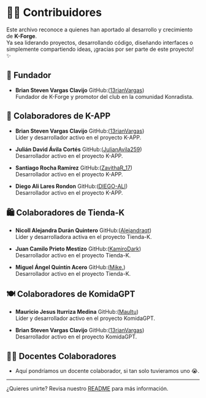 # 🧑‍💻 Contribuidores

Este archivo reconoce a quienes han aportado al desarrollo y crecimiento de **K-Forge**.  
Ya sea liderando proyectos, desarrollando código, diseñando interfaces o simplemente compartiendo ideas, ¡gracias por ser parte de este proyecto! ✨

## 🌟 Fundador

- **Brian Steven Vargas Clavijo** GitHub:([13rianVargas](https://github.com/13rianVargas))  
  Fundador de K-Forge y promotor del club en la comunidad Konradista.

## 🧩 Colaboradores de K-APP

- **Brian Steven Vargas Clavijo** GitHub:([13rianVargas](https://github.com/13rianVargas))  
  Líder y desarrollador activo en el proyecto K-APP.

- **Julián David Ávila Cortés** GitHub:([JulianAvila259](https://github.com/JulianAvila259))  
  Desarrollador activo en el proyecto K-APP.

- **Santiago Rocha Ramírez** GitHub:([ZavithaR_17](https://github.com/ZavithaR_17))  
  Desarrollador activo en el proyecto K-APP.

- **Diego Ali Lares Rondon** GitHub:([DIEGO-ALI](https://github.com/DIEGO-ALI))  
  Desarrollador activo en el proyecto K-APP.

## 🛍️ Colaboradores de Tienda-K

- **Nicoll Alejandra Durán Quintero** GitHub:([Alejandraqt](https://github.com/Alejandraqt))  
  Líder y desarrolladora activa en el proyecto Tienda-K.

- **Juan Camilo Prieto Mestizo** GitHub:([KamiroDark](https://github.com/KamiroDark))  
  Desarrollador activo en el proyecto Tienda-K.

- **Miguel Ángel Quintín Acero** GitHub:([Mike.](https://github.com/Mike.))  
  Desarrollador activo en el proyecto Tienda-K.

## 🍽️ Colaboradores de KomidaGPT

- **Mauricio Jesus Iturriza Medina** GitHub:([MauItu](https://github.com/MauItu))  
  Líder y desarrollador activo en el proyecto KomidaGPT.

- **Brian Steven Vargas Clavijo** GitHub:([13rianVargas](https://github.com/13rianVargas))  
  Desarrollador activo en el proyecto KomidaGPT.

## 👨‍🏫 Docentes Colaboradores

- Aquí pondríamos un docente colaborador, si tan solo tuvieramos uno 😭.

---

¿Quieres unirte? Revisa nuestro [README](../README.md) para más información.
